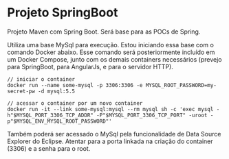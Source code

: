 # Projeto SpringBoot
Projeto Maven com Spring Boot. Será base para as POCs de Spring. 

Utiliza uma base MySql para execução. Estou iniciando essa base com o comando Docker abaixo. Esse comando será posteriormente incluído em um Docker Compose, junto com os demais containers necessários (prevejo para SpringBoot, para AngularJs, e para o servidor HTTP).
```
// iniciar o container
docker run --name some-mysql -p 3306:3306 -e MYSQL_ROOT_PASSWORD=my-secret-pw -d mysql:5.5

// acessar o container por um novo container
docker run -it --link some-mysql:mysql --rm mysql sh -c 'exec mysql -h"$MYSQL_PORT_3306_TCP_ADDR" -P"$MYSQL_PORT_3306_TCP_PORT" -uroot -p"$MYSQL_ENV_MYSQL_ROOT_PASSWORD"'
```
Também poderá ser acessado o MySql pela funcionalidade de Data Source Explorer do Eclipse. Atentar para a porta linkada na criação do container (3306) e a senha para o root.





